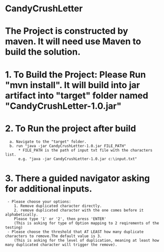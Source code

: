 # CandyCrushLetter
# The Project is constructed by maven. It will need use Maven to build the solution.
# 1. To Build the Project: Please Run "mvn install". It will build into jar artifact into "target" folder named "CandyCrushLetter-1.0.jar"
# 2. To Run the project after build
      a. Navigate to the "target" folder.
      b. run "java -jar CandyCrushLetter-1.0.jar FILE_PATH"
          * FILE_PATH is the path of input txt file with the characters list.
          e.g. "java -jar CandyCrushLetter-1.0.jar c:\input.txt"
# 3. There a guided navigator asking for additional inputs.
     - Please choose your options:
        1. Remove duplicated character directly.
        2. remove duplicated character with the one comes before it alphabetically.
        Please type '1' or '2', then press 'ENTER'
        (This is asking for type of Option mapping to 2 reqirements of the testing)
     - Please choose the threshold that AT LEAST how many duplicate characters to remove.The default value is 3.
        (This is asking for the level of duplication, meaning at least how many duplicated character will trigger the remove).
